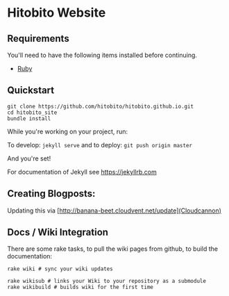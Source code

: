 # Hitobito Website

## Requirements

You'll need to have the following items installed before continuing.

  * [Ruby](https://www.ruby-lang.org/en/documentation/installation/)

## Quickstart

	git clone https://github.com/hitobito/hitobito.github.io.git
	cd hitobito_site
	bundle install


While you're working on your project, run:

To develop: `jekyll serve`
and to deploy: `git push origin master`

And you're set!

For documentation of Jekyll see https://jekyllrb.com

## Creating Blogposts:

Updating this via [http://banana-beet.cloudvent.net/update](Cloudcannon)
## Docs / Wiki Integration

There are some rake tasks, to pull the wiki pages from github, to build the documentation:

    rake wiki # sync your wiki updates

    rake wikisub # links your Wiki to your repository as a submodule
    rake wikibuild # builds wiki for the first time
